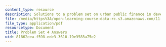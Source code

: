 ```yaml
---
content_type: resource
description: Solutions to a problem set on urban public finance in developing countries.
file: /media/https%3A/open-learning-course-data-rc.s3.amazonaws.com/11-487-urban-public-finance-in-developing-countries-fall-2004/81862eeaf598ede3361019e3583a75e2_ps4_ans.pdf
file_type: application/pdf
resourcetype: Document
title: Problem Set 4 Answers
uid: 81862eea-f598-ede3-3610-19e3583a75e2
---
```

